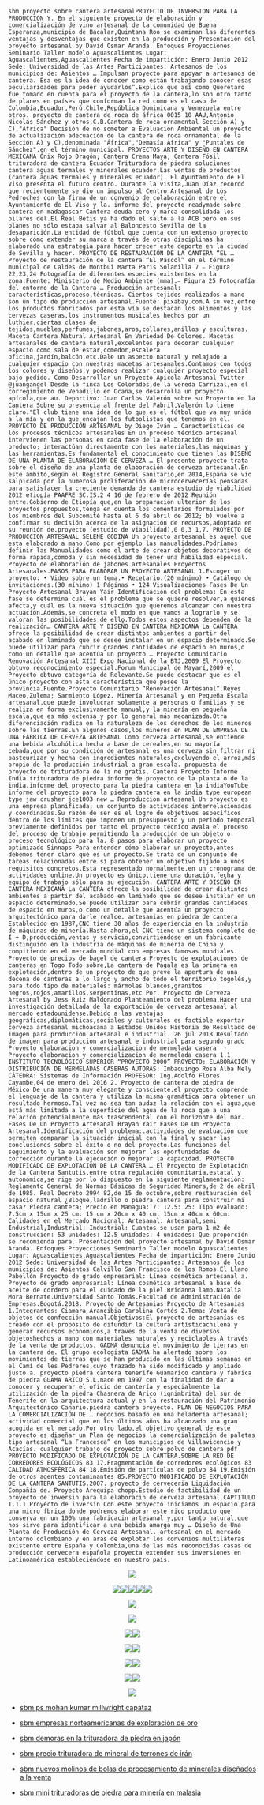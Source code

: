 
```
sbm proyecto sobre cantera artesanalPROYECTO DE INVERSION PARA LA PRODUCCION Y. En el siguiente proyecto de elaboración y comercialización de vino artesanal de la comunidad de Buena Esperanza,municipio de Bacalar,Quintana Roo se examinan las diferentes ventajas y desventajas que existen en la producción y Presentación del proyecto artesanal by David Osmar Aranda. Enfoques Proyecciones Seminario Taller modelo Aguascalientes Lugar: Aguascalientes,Aguascalientes Fecha de impartición: Enero Junio 2012 Sede: Universidad de las Artes Participantes: Artesanos de los municipios de: Asientos … Impulsan proyecto para apoyar a artesanos de cantera. Esa es la idea de conocer como están trabajando conocer esas peculiaridades para poder ayudarlos”.Explicó que así como Querétaro fue tomado en cuenta para el proyecto de la cantera,lo son otro tanto de planes en países que conforman la red,como es el caso de Colombia,Ecuador,Perú,Chile,República Dominicana y Venezuela entre otros. proyecto de cantera de roca de áfrica 0015 10 AAU,Antonio Nicolás Sánchez y otros,C.B.Cantera de roca ornamental Sección A) y C),"Africa" Decisión de no someter a Evaluación Ambiental un proyecto de actualización adecuación de la cantera de roca ornamental de la Sección A) y C),denominada "África","Demasía África" y "Puntales de Sánchez",en el término municipal. PROYECTOS ARTE Y DISEÑO EN CANTERA MEXICANA Ónix Rojo Dragón; Cantera Crema Maya; Cantera Fósil trituradora de cantera Ecuador Trituradora de piedra soluciones cantera aguas termales y minerales ecuador.Las ventas de productos (cantera aguas termales y minerales ecuador). El Ayuntamiento de El Viso presenta el futuro centro. Durante la visita,Juan Díaz recordó que recientemente se dio un impulso al Centro Artesanal de Los Pedroches con la firma de un convenio de colaboración entre el Ayuntamiento de El Viso y la. informe del proyecto readymade sobre cantera en madagascar Cantera deuda cero y marca consolidada los pilares del.El Real Betis ya ha dado el salto a la ACB pero en sus planes no sólo estaba salvar al Baloncesto Sevilla de la desaparición.La entidad de fútbol que cuenta con un extenso proyecto sobre cómo extender su marca a través de otras disciplinas ha elaborado una estrategia para hacer crecer este deporte en la ciudad de Sevilla y hacer. PROYECTO DE RESTAURACIÓN DE LA CANTERA “EL … Proyecto de restauración de la cantera “El Pascol” en el término municipal de Caldes de Montbui Marta Paris Solanilla 7 ⎯ Figura 22,23,24 Fotografía de diferentes especies existentes en la zona.Fuente: Ministerio de Medio Ambiente (mma).⎯ Figura 25 Fotografía del entorno de la Cantera … Producción artesanal: características,proceso,técnicas. Ciertos tejidos realizados a mano son un tipo de producción artesanal.Fuente: pixabay.com.A su vez,entre los productos fabricados por esta vía se destacan los alimentos y las cervezas caseras,los instrumentos musicales hechos por un luthier,ciertas clases de tejidos,muebles,perfumes,jabones,aros,collares,anillos y esculturas. Maceta Cantera Natural Artesanal En Variedad De Colores. Macetas artesanales de cantera natural,excelentes para decorar cualquier espacio como sala de estar,comedor,escalera oficina,jardín,balcón,etc.Dale un aspecto natural y relajado a cualquier espacio con nuestras macetas artesanales.Contamos con todos los colores y diseños,y podemos realizar cualquier proyecto especial bajo pedido. Como Desarrollar un Proyecto Apicola Artesanal Twitter @juangangel Desde la finca Los Colorados,de la vereda Carrizal,en el corregimiento de Venadillo en Ocaña,se desarrolla un proyecto apícola,que au. Deportivo: Juan Carlos Valerón sobre su Proyecto en la Cantera Sobre su presencia al frente del Fabril,Valerón lo tiene claro."El club tiene una idea de lo que es el fútbol que va muy unida a la mía y en la que encajan los futbolistas que tenemos en el. PROYECTO DE PRODUCCIÓN ARTESANAL by Diego Iván … Características de los procesos técnicos artesanales En un proceso técnico artesanal intervienen las personas en cada fase de la elaboración de un producto; interactúan directamente con los materiales,las máquinas y las herramientas.Es fundamental el conocimiento que tienen las DISEÑO DE UNA PLANTA DE ELABORACIÓN DE CERVEZA … El presente proyecto trata sobre el diseño de una planta de elaboración de cerveza artesanal.En este ámbito,según el Registro General Sanitario,en 2014,España se vio salpicada por la numerosa proliferación de microcervecerías pensadas para satisfacer la creciente demanda de cantera estudio de viabilidad 2012 etiopía PAAFRE SC.IS.2 4 16 de febrero de 2012 Reunión entre.Gobierno de Etiopía que,en la preparación ulterior de los proyectos propuestos,tenga en cuenta los comentarios formulados por los miembros del Subcomité hasta el 6 de abril de 2012; b) vuelve a confirmar su decisión acerca de la asignación de recursos,adoptada en su reunión de.proyecto (estudio de viabilidad),0 0,3 1,7. PROYECTO DE PRODUCCION ARTESANAL SELENE GODINA Un proyecto artesanal es aquel que esta elaborado a mano.Como por ejemplo las manualidades.Podríamos definir las Manualidades como el arte de crear objetos decorativos de forma rápida,cómoda y sin necesidad de tener una habilidad especial. Proyecto de elaboración de jabones artesanales Proyectos Artesanales.PASOS PARA ELABORAR UN PROYECTO ARTESANAL 1.Escoger un proyecto: • Video sobre un tema.• Recetario.(20 mínimo) • Catálogo de invitaciones.(30 mínimo) 1 Páginas • 124 Visualizaciones Fases De Un Proyecto Artesanal Brayan Yair Identificación del problema: En esta fase se determina cuál es el problema que se quiere resolver,a quienes afecta,y cuál es la nueva situación que queremos alcanzar con nuestra actuación.Además,se concreta el modo en que vamos a lograrlo y se valoran las posibilidades de ello.Todos estos aspectos dependen de la realización… CANTERA ARTE Y DISEÑO EN CANTERA MEXICANA La CANTERA ofrece la posibilidad de crear distintos ambientes a partir del acabado en laminado que se desee instalar en un espacio determinado.Se puede utilizar para cubrir grandes cantidades de espacio en muros,o como un detalle que acentúa un proyecto … Proyecto Comunitario Renovación Artesanal XIII Expo Nacional de la BTJ,2009 El Proyecto obtuvo reconocimiento especial.Forum Municipal de Mayarí,2009 el Proyecto obtuvo categoría de Relevante.Se puede destacar que es el único proyecto con esta característica que posee la provincia.Fuente.Proyecto Comunitario “Renovación Artesanal”.Reyes Maceo,Zulema; Sarmiento López. Minería Artesanal y en Pequeña Escala artesanal,que puede involucrar solamente a personas o familias y se realiza en forma exclusivamente manual,y la minería en pequeña escala,que es más extensa y por lo general más mecanizada.Otra diferenciación radica en la naturaleza de los derechos de los mineros sobre las tierras.En algunos casos,los mineros en PLAN DE EMPRESA DE UNA FÁBRICA DE CERVEZA ARTESANAL Como cerveza artesanal,se entiende una bebida alcohólica hecha a base de cereales,en su mayoría cebada,que por su condición de artesanal es una cerveza sin filtrar ni pasteurizar y hecha con ingredientes naturales,excluyendo el arroz,más propio de la producción industrial a gran escala. propuesta de proyecto de trituradora de li ne gratis. Cantera Proyecto Informe India.trituradora de piedra informe de proyecto de la planta o de la india.informe del proyecto para la piedra cantera en la indiaYouTube informe del proyecto para la piedra cantera en la india type european type jaw crusher jce1003 new … Reproduccion artesanal Un proyecto es una empresa planificada; un conjunto de actividades interrelacionadas y coordinadas.Su razón de ser es el logro de objetivos específicos dentro de los límites que imponen un presupuesto y un periodo temporal previamente definidos por tanto el proyecto técnico avala el proceso del proceso de trabajo permitiendo la producción de un objeto o proceso tecnológico para la. 8 pasos para elaborar un proyecto optimizado Sinnaps Para entender cómo elaborar un proyecto,antes debemos tener claro qué es un proyecto.Se trata de un conjunto de tareas relacionadas entre sí para obtener un objetivo fijado a unos requisitos concretos.Está representado normalmente,en un cronograma de actividades online.Un proyecto es único,tiene una duración,fecha y equipo de trabajo sólo para su ejecución. CANTERA ARTE Y DISEÑO EN CANTERA MEXICANA La CANTERA ofrece la posibilidad de crear distintos ambientes a partir del acabado en laminado que se desee instalar en un espacio determinado.Se puede utilizar para cubrir grandes cantidades de espacio en muros,o como un detalle que acentúa un proyecto arquitectónico para darle realce. artesanias en piedra de cantera Establecido en 1987,CNC tiene 30 años de experiencia en la industria de máquinas de minería.Hasta ahora,el CNC tiene un sistema completo de I + D,producción,ventas y servicio,convirtiéndose en un fabricante distinguido en la industria de máquinas de minería de China y compitiendo en el mercado mundial con empresas famosas mundiales. Proyecto de precios de bagel de cantera Proyecto de explotaciones de canteras en Togo Todo sobre,La cantera de Pagala es la primera en explotación,dentro de un proyecto de que prevé la apertura de una decena de canteras a lo largo y ancho de todo el territorio togolés,y para todo tipo de materiales: mármoles blancos,granitos negros,rojos,amarillos,serpentinas,etc Por. Proyecto de Cerveza Artesanal by Jess Ruiz Maldonado Planteamiento del problema.Hacer una investigación detallada de la exportación de cerveza artesanal al mercado estadounidense.Debido a las ventajas geográficas,diplomáticas,sociales y culturales es factible exportar cerveza artesanal michoacana a Estados Unidos Historia de Resultado de imagen para produccion artesanal e industrial. 26 jul 2018 Resultado de imagen para produccion artesanal e industrial para segundo grado Proyecto elaboracion y comercializacion de mermelada casera  · Proyecto elaboracion y comercializacion de mermelada casera 1.1 INSTITUTO TECNOLÓGICO SUPERIOR “PROYECTO 2000” PROYECTO: ELABORACIÓN Y DISTRIBUCIÓN DE MERMELADAS CASERAS AUTORAS: Imbaquingo Rosa Alba Nely CÁTEDRA: Sistemas de Información PROFESOR: Ing.Adolfo Flores Cayambe,04 de enero del 2016 2. Proyecto de cantera de piedra de México De una manera muy elegante y consciente,el proyecto comprende el lenguaje de la cantera y utiliza la misma gramática para obtener un resultado hermoso.Tal vez no sea tan audaz la relación con el agua,que está más limitada a la superficie del agua de la roca que a una relación potencialmente más trascendental con el horizonte del mar. Fases De Un Proyecto Artesanal Brayan Yair Fases De Un Proyecto Artesanal.Identificación del problema:.actividades de evaluación que permiten comparar la situación inicial con la final y sacar las conclusiones sobre el éxito o no del proyecto.Las funciones del seguimiento y la evaluación son mejorar las oportunidades de corrección durante la ejecución o mejorar la capacidad. PROYECTO MODIFICADO DE EXPLOTACIÓN DE LA CANTERA … El Proyecto de Explotación de la Cantera Santutis,entre otra regulación comunitaria,estatal y autonómica,se rige por lo dispuesto en la siguiente reglamentación: Reglamento General de Normas Básicas de Seguridad Minera,de 2 de abril de 1985. Real Decreto 2994 82,de 15 de octubre,sobre restauración del espacio natural ¿Bloque,ladrillo o piedra cantera para construir mi casa? Piedra cantera; Precio en Managua: 7: 12.5: 25: Tipo evaluado: 7.5cm x 15cm x 25 cm: 15 cm x 20cm x 40 cm: 15cm x 40cm x 60cm: Calidades en el Mercado Nacional: Artesanal: Artesanal,semi Industrial,Industrial: Industrial: Cuantos se usan para 1 m2 de construccion: 53 unidades: 12.5 unidades: 4 unidades: Que proporción se recomienda para. Presentación del proyecto artesanal by David Osmar Aranda. Enfoques Proyecciones Seminario Taller modelo Aguascalientes Lugar: Aguascalientes,Aguascalientes Fecha de impartición: Enero Junio 2012 Sede: Universidad de las Artes Participantes: Artesanos de los municipios de: Asientos Calvillo San Francisco de los Romos El Llano Pabellón Proyecto de grado empresarial: Línea cosmética artesanal a. Proyecto de grado empresarial: Línea cosmética artesanal a base de aceite de cordero para el cuidado de la piel.Bridanna lamb.Natalia Mora Bernate.Universidad Santo Tomás.Facultad de Administración de Empresas.Bogotá.2018. Proyecto de Artesanias Proyecto de Artesanias 1.Integrantes: Ciamara Arancibia Carolina Cortés 2.Tema: Venta de objetos de confección manual.Objetivos:El proyecto de artesanías es creado con el propósito de difundir la cultura artísticachilena y generar recursos económicos,a través de la venta de diversos objetoshechos a mano con materiales naturales y reciclables.A través de la venta de productos. GADMA denuncia el movimiento de tierras en la cantera de. El grupo ecologista GADMA ha alertado sobre los movimientos de tierras que se han producido en las últimas semanas en el Camí de les Pedreres,cuyo trazado ha sido modificado y ampliado justo a. proyecto piedra cantera tenerife Guamarico cantera y fabrica de piedra GUAMA ARICO S.L.nace en 1997 con la finalidad de dar a conocer y recuperar el oficio de cantería y especialmente la utilización de la piedra Chasnera de Arico (ignimbrita) del sur de Tenerife en la arquitectura actual y en la restauración del Patrimonio Arquitectónico Canario.piedra cantera proyecto. PLAN DE NEGOCIOS PARA LA COMERCIALIZACIÓN DE … negocios basado en una heladería artesanal; actividad comercial que en los últimos años ha alcanzado una gran acogida en el mercado.Por otro lado,el objetivo general de este proyecto es diseñar un Plan de negocios la comercialización de paletas tipo artesanal “La Francesca” en los municipios de Villavicencio y Acacías. cualquier trabajo de proyecto sobre polvo de cantera pdf PROYECTO MODIFICADO DE EXPLOTACIÓN DE LA CANTERA.SOBRE LA RED DE CORREDORES ECOLÓGICOS 83 17.Fragmentación de corredores ecológicos 83 CALIDAD ATMOSFÉRICA 84 18.Emisión de partículas de polvo 84 19.Emisión de otros agentes contaminantes 85.PROYECTO MODIFICADO DE EXPLOTACIÓN DE LA CANTERA SANTUTIS.2007. proyecto de cerveceria Liquidación Compañía de. Proyecto Arequipa chopp.Estudio de factibilidad de un proyecto de inversin para La elaboracin de cerveza artesanal.CAPTITULO I.1.1 Proyecto de inversin Con este proyecto iniciamos un espacio para una micro fbrica donde podremos elaborar este rico producto que conserva en un 100% una fabricacin artesanal y,por tanto natural,que nos sirve para identificar a una bebida amarga muy … Diseño de Una Planta de Producción de Cerveza Artesanal. artesanal en el mercado interno colombiano y en aras de explotar los convenios multiláteras existente entre España y Colombia,una de las más reconocidas casas de producción cervecera española proyecta extender sus inversiones en Latinoamérica estableciéndose en nuestro país. 
```

<div align="center">

<a href="https://es-crusher.shibang-china.com/github&k=sbm+proyecto+sobre+cantera+artesanal"><img src="https://static.shibang-china.com/es/crusher/logo.jpg"></a>

<a href="https://es-crusher.shibang-china.com/github&k=sbm+proyecto+sobre+cantera+artesanal"><img src="https://static.shibang-china.com/es/crusher/index.jpg"></a><a href="https://es-crusher.shibang-china.com/material.htmlgithub&k=sbm+proyecto+sobre+cantera+artesanal"><img src="https://static.shibang-china.com/es/crusher/material.jpg"></a><a href="https://es-crusher.shibang-china.com/application.htmlgithub&k=sbm+proyecto+sobre+cantera+artesanal"><img src="https://static.shibang-china.com/es/crusher/application.jpg"></a><a href="https://es-crusher.shibang-china.com/aboutus.htmlgithub&k=sbm+proyecto+sobre+cantera+artesanal"><img src="https://static.shibang-china.com/es/crusher/aboutus.jpg"></a><a href="https://es-crusher.shibang-china.com/contact.htmlgithub&k=sbm+proyecto+sobre+cantera+artesanal"><img src="https://static.shibang-china.com/es/crusher/contact.jpg"></a>

<a href="https://es-crusher.shibang-china.com/github&k=sbm+proyecto+sobre+cantera+artesanal"><img src="https://static.shibang-china.com/es/crusher/banner.jpg"></a>

<a href="https://swt.shibang-china.com/github&k=sbm+proyecto+sobre+cantera+artesanal"><img src="https://static.shibang-china.com/es/crusher/text.jpg"></a>

<a href="https://swt.shibang-china.com/github&k=sbm+proyecto+sobre+cantera+artesanal"><img src="https://static.shibang-china.com/es/crusher/chat.jpg"></a><a href="https://es-crusher.shibang-china.com/contact.htmlgithub&k=sbm+proyecto+sobre+cantera+artesanal"><img src="https://static.shibang-china.com/es/crusher/message.jpg"></a>

<a href="https://es-crusher.shibang-china.com/products/pe.htmlgithub&k=sbm+proyecto+sobre+cantera+artesanal"><img src="https://static.shibang-china.com/es/crusher/pe.jpg"></a><a href="https://es-crusher.shibang-china.com/products/pf.htmlgithub&k=sbm+proyecto+sobre+cantera+artesanal"><img src="https://static.shibang-china.com/es/crusher/pf.jpg"></a>

<a href="https://es-crusher.shibang-china.com/products/hpt.htmlgithub&k=sbm+proyecto+sobre+cantera+artesanal"><img src="https://static.shibang-china.com/es/crusher/hpt.jpg"></a><a href="https://es-crusher.shibang-china.com/products/vsi.htmlgithub&k=sbm+proyecto+sobre+cantera+artesanal"><img src="https://static.shibang-china.com/es/crusher/vsi.jpg"></a>

<a href="https://es-crusher.shibang-china.com/products/klv.htmlgithub&k=sbm+proyecto+sobre+cantera+artesanal"><img src="https://static.shibang-china.com/es/crusher/klv.jpg"></a><a href="https://es-crusher.shibang-china.com/products/portable.htmlgithub&k=sbm+proyecto+sobre+cantera+artesanal"><img src="https://static.shibang-china.com/es/crusher/portable.jpg"></a>

<a href="https://swt.shibang-china.com/github&k=sbm+proyecto+sobre+cantera+artesanal"><img src="https://static.shibang-china.com/es/crusher/case.jpg"></a>

</div>


* [sbm ps mohan kumar millwright capataz](sbm%20ps%20mohan%20kumar%20millwright%20capataz.md)

* [sbm empresas norteamericanas de exploración de oro](sbm%20empresas%20norteamericanas%20de%20exploraci%C3%B3n%20de%20oro.md)

* [sbm demoras en la trituradora de piedra en japón](sbm%20demoras%20en%20la%20trituradora%20de%20piedra%20en%20jap%C3%B3n.md)

* [sbm precio trituradora de mineral de terrones de irán](sbm%20precio%20trituradora%20de%20mineral%20de%20terrones%20de%20ir%C3%A1n.md)

* [sbm nuevos molinos de bolas de procesamiento de minerales diseñados a la venta](sbm%20nuevos%20molinos%20de%20bolas%20de%20procesamiento%20de%20minerales%20dise%C3%B1ados%20a%20la%20venta.md)

* [sbm mini trituradoras de piedra para minería en malasia](sbm%20mini%20trituradoras%20de%20piedra%20para%20miner%C3%ADa%20en%20malasia.md)
